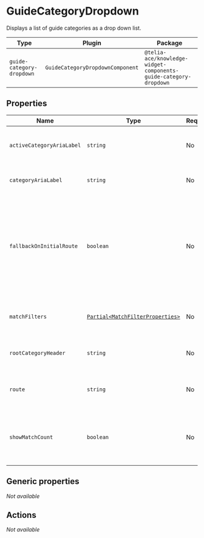 # GuideCategoryDropdown

Displays a list of guide categories as a drop down list.

| Type                      | Plugin                           | Package                                                          |
| ------------------------- | -------------------------------- | ---------------------------------------------------------------- |
| `guide-category-dropdown` | `GuideCategoryDropdownComponent` | `@telia-ace/knowledge-widget-components-guide-category-dropdown` |

## Properties

| Name                      | Type                                                                                              | Required | Default                         | Description                                                                                                                               |
| ------------------------- | ------------------------------------------------------------------------------------------------- | -------- | ------------------------------- | ----------------------------------------------------------------------------------------------------------------------------------------- |
| `activeCategoryAriaLabel` | `string`                                                                                          | No       | `''`                            | The `aria-label` attribute for selected categories.                                                                                       |
| `categoryAriaLabel`       | `string`                                                                                          | No       | `''`                            | The `aria-label` attribute for categories.                                                                                                |
| `fallbackOnInitialRoute`  | `boolean`                                                                                         | No       | `false`                         | Whether or not to fallback on the widgets initial route when deselecting the current category without any other route parameters present. |
| `matchFilters`            | [`Partial<MatchFilterProperties>`](/component-reference/generic-properties#matchfilterproperties) | No       | `{ search: false, tag: false }` | Optional match filters when fetching categories.                                                                                          |
| `rootCategoryHeader`      | `string`                                                                                          | No       | `undefined`                     | Display name of the root category.                                                                                                        |
| `route`                   | `string`                                                                                          | No       | `'search'`                      | Target route name when generating guide links.                                                                                            |
| `showMatchCount`          | `boolean`                                                                                         | No       | `false`                         | Whether or not amount of guides in a given category should be shown.                                                                      |

## Generic properties

_Not available_

## Actions

_Not available_
